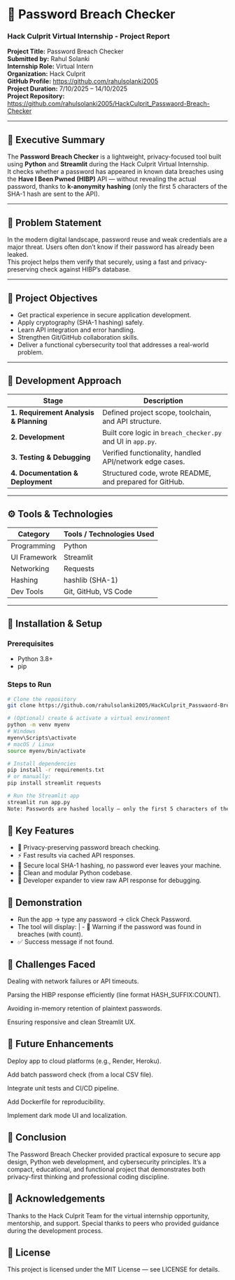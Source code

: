 # 🔐 Password Breach Checker

### **Hack Culprit Virtual Internship - Project Report**

**Project Title:** Password Breach Checker  
**Submitted by:** Rahul Solanki  
**Internship Role:** Virtual Intern  
**Organization:** Hack Culprit  
**GitHub Profile:** https://github.com/rahulsolanki2005                           
**Project Duration:** 7/10/2025 – 14/10/2025                                
**Project Repository:** https://github.com/rahulsolanki2005/HackCulprit_Passwaord-Breach-Checker

---

## 🧠 Executive Summary
The **Password Breach Checker** is a lightweight, privacy-focused tool built using **Python** and **Streamlit** during the Hack Culprit Virtual Internship.  
It checks whether a password has appeared in known data breaches using the **Have I Been Pwned (HIBP)** API — without revealing the actual password, thanks to **k-anonymity hashing** (only the first 5 characters of the SHA-1 hash are sent to the API).

---

## 🚨 Problem Statement
In the modern digital landscape, password reuse and weak credentials are a major threat. Users often don’t know if their password has already been leaked.  
This project helps them verify that securely, using a fast and privacy-preserving check against HIBP’s database.

---

## 🎯 Project Objectives
- Get practical experience in secure application development.  
- Apply cryptography (SHA-1 hashing) safely.  
- Learn API integration and error handling.  
- Strengthen Git/GitHub collaboration skills.  
- Deliver a functional cybersecurity tool that addresses a real-world problem.

---

## 🧩 Development Approach
| Stage | Description |
|--------|--------------|
| **1. Requirement Analysis & Planning** | Defined project scope, toolchain, and API structure. |
| **2. Development** | Built core logic in `breach_checker.py` and UI in `app.py`. |
| **3. Testing & Debugging** | Verified functionality, handled API/network edge cases. |
| **4. Documentation & Deployment** | Structured code, wrote README, and prepared for GitHub. |

---

## ⚙️ Tools & Technologies

| Category | Tools / Technologies Used |
|-----------|----------------------------|
| Programming | Python |
| UI Framework | Streamlit |
| Networking | Requests |
| Hashing | hashlib (SHA-1) |
| Dev Tools | Git, GitHub, VS Code |

---

## 🧰 Installation & Setup

### Prerequisites
- Python 3.8+
- pip

### Steps to Run
```bash
# Clone the repository
git clone https://github.com/rahulsolanki2005/HackCulprit_Passwaord-Breach-Checker

# (Optional) create & activate a virtual environment
python -m venv myenv
# Windows
myenv\Scripts\activate
# macOS / Linux
source myenv/bin/activate

# Install dependencies
pip install -r requirements.txt
# or manually:
pip install streamlit requests

# Run the Streamlit app
streamlit run app.py
Note: Passwords are hashed locally — only the first 5 characters of the SHA-1 hash are sent to the HIBP API (k-anonymity model).

```

## 🌟 Key Features
  - 🔐 Privacy-preserving password breach checking.
  - ⚡ Fast results via cached API responses.
  - 🧠 Secure local SHA-1 hashing, no password ever leaves your machine.
  - 🧾 Clean and modular Python codebase.
  - 💬 Developer expander to view raw API response for debugging.

## 📸 Demonstration
  - Run the app → type any password → click Check Password.
  - The tool will display:
    | - 🚨 Warning if the password was found in breaches (with count).
  - ✅ Success message if not found.


## 🧗 Challenges Faced
Dealing with network failures or API timeouts.

Parsing the HIBP response efficiently (line format HASH_SUFFIX:COUNT).

Avoiding in-memory retention of plaintext passwords.

Ensuring responsive and clean Streamlit UX.

## 🚀 Future Enhancements
Deploy app to cloud platforms (e.g., Render, Heroku).

Add batch password check (from a local CSV file).

Integrate unit tests and CI/CD pipeline.

Add Dockerfile for reproducibility.

Implement dark mode UI and localization.

## 🏁 Conclusion
The Password Breach Checker provided practical exposure to secure app design, Python web development, and cybersecurity principles.
It’s a compact, educational, and functional project that demonstrates both privacy-first thinking and professional coding discipline.

## 🙏 Acknowledgements
Thanks to the Hack Culprit Team for the virtual internship opportunity, mentorship, and support.
Special thanks to peers who provided guidance during the development process.

## 📜 License
This project is licensed under the MIT License — see LICENSE for details.
